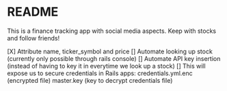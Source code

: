 # README
This is a finance tracking app with social media aspects. Keep with stocks and follow friends!

[X] Attribute name, ticker_symbol and price
[] Automate looking up stock (currently only possible through rails console)
[] Automate API key insertion (instead of having to key it in everytime we look up a stock)
    [] This will expose us to secure credentials in Rails apps:
        credentials.yml.enc (encrypted file)
        master.key (key to decrypt credentials file)